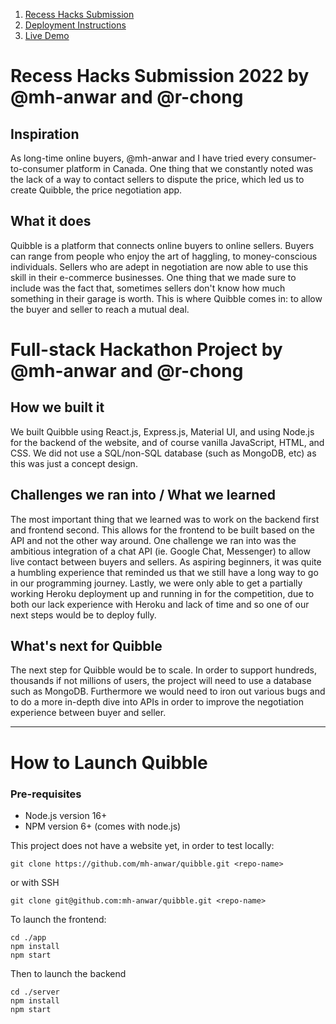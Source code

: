 1. [Recess Hacks Submission](https://github.com/mh-anwar/quibble#recess-hacks-submission-2022-by-mh-anwar-and-r-chong)
2. [Deployment Instructions](https://github.com/mh-anwar/quibble#how-to-launch-quibble)
3. [Live Demo](https://quibble-rh.herokuapp.com/)
# Recess Hacks Submission 2022 by @mh-anwar and @r-chong

## Inspiration

As long-time online buyers, @mh-anwar and I have tried every consumer-to-consumer platform in Canada. One thing that we constantly noted was the lack of a way to contact sellers to dispute the price, which led us to create Quibble, the price negotiation app.

## What it does

Quibble is a platform that connects online buyers to online sellers. Buyers can range from people who enjoy the art of haggling, to money-conscious individuals. Sellers who are adept in negotiation are now able to use this skill in their e-commerce businesses. One thing that we made sure to include was the fact that, sometimes sellers don't know how much something in their garage is worth. This is where Quibble comes in: to allow the buyer and seller to reach a mutual deal.

# Full-stack Hackathon Project by @mh-anwar and @r-chong

## How we built it

We built Quibble using React.js, Express.js, Material UI, and using Node.js for the backend of the website, and of course vanilla JavaScript, HTML, and CSS. We did not use a SQL/non-SQL database (such as MongoDB, etc) as this was just a concept design.

## Challenges we ran into / What we learned

The most important thing that we learned was to work on the backend first and frontend second. This allows for the frontend to be built based on the API and not the other way around. One challenge we ran into was the ambitious integration of a chat API (ie. Google Chat, Messenger) to allow live contact between buyers and sellers. As aspiring beginners, it was quite a humbling experience that reminded us that we still have a long way to go in our programming journey. Lastly, we were only able to get a partially working Heroku deployment up and running in for the competition, due to both our lack experience with Heroku and lack of time and so one of our next steps would be to deploy fully.

## What's next for Quibble

The next step for Quibble would be to scale. In order to support hundreds, thousands if not millions of users, the project will need to use a database such as MongoDB. Furthermore we would need to iron out various bugs and to do a more in-depth dive into APIs in order to improve the negotiation experience between buyer and seller.

---

# How to Launch Quibble

### Pre-requisites

- Node.js version 16+
- NPM version 6+ (comes with node.js)

This project does not have a website yet, in order to test locally:

```
git clone https://github.com/mh-anwar/quibble.git <repo-name>
```

or with SSH

```
git clone git@github.com:mh-anwar/quibble.git <repo-name>
```

To launch the frontend:

```
cd ./app
npm install
npm start
```

Then to launch the backend

```
cd ./server
npm install
npm start
```
